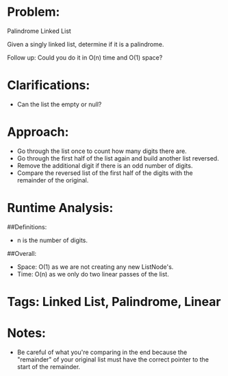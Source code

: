 # Problem:
  Palindrome Linked List

  Given a singly linked list, determine if it is a palindrome.

  Follow up:
  Could you do it in O(n) time and O(1) space?

# Clarifications:
  - Can the list the empty or null? 
  
# Approach:
  - Go through the list once to count how many digits there are.
  - Go through the first half of the list again and build another list reversed.
  - Remove the additional digit if there is an odd number of digits.
  - Compare the reversed list of the first half of the digits with the remainder of the original.
  
# Runtime Analysis:
##Definitions:
  - n is the number of digits.
  
##Overall:
  - Space: O(1) as we are not creating any new ListNode's.
  - Time: O(n) as we only do two linear passes of the list.

# Tags: Linked List, Palindrome, Linear

# Notes:
  - Be careful of what you're comparing in the end because the "remainder" of your original list must have the correct pointer to the start of the remainder.